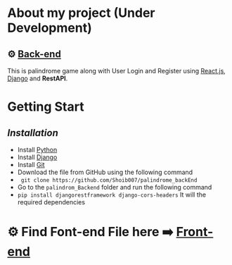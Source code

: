 # About my project (Under Development)
## ⚙️ [Back-end](https://github.com/Shoib007/palindrome_backEnd)
This is palindrome game along with User Login and Register using [React.js](https://react.dev/), [Django](https://www.djangoproject.com/) and __RestAPI__. 

# Getting Start
## _Installation_
- Install [Python](https://www.python.org)
- Install [Django](https://github.com/Shoib007/palindrome_backEnd)
- Install [Git](https://git-scm.com/downloads)
- Download the file from GitHub using the following command
- ``` git clone https://github.com/Shoib007/palindrome_backEnd```
- Go to the ```palindrom_Backend``` folder and run the following command
- ``` pip install djangorestframework django-cors-headers ``` It will the required dependencies

# ⚙️  Find Font-end File here ➡️ [Front-end](https://github.com/Shoib007/palindrome)
